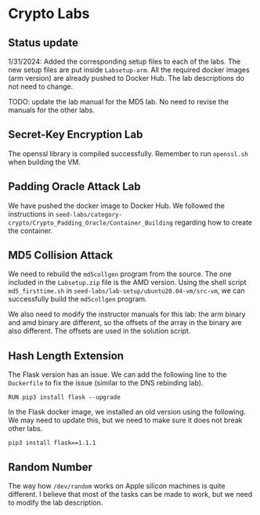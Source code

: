 # Crypto Labs

## Status update

1/31/2024: Added the corresponding setup files to each of the 
labs. The new setup files are put inside `Labsetup-arm`. All
the required docker images (arm version) are already pushed 
to Docker Hub. The lab descriptions do not need to change. 

TODO:  update the lab manual for the MD5 lab. No need to revise
the manuals for the other labs. 


## Secret-Key Encryption Lab

The openssl library is compiled successfully. 
Remember to run `openssl.sh` when building the VM.


## Padding Oracle Attack Lab

We have pushed the docker image to Docker Hub. 
We followed the instructions in 
`seed-labs/category-crypto/Crypto_Padding_Oracle/Container_Building`
regarding how to create the container. 


## MD5 Collision Attack

We need to rebuild the `md5collgen` program from the source. 
The one included in the `Labsetup.zip` file is the AMD version. 
Using the shell script `md5_firsttime.sh` in 
`seed-labs/lab-setup/ubuntu20.04-vm/src-vm`, we can successfully
build the `md5collgen` program. 

We also need to modify the instructor manuals for this 
lab: the arm binary and amd binary are different, so the offsets
of the array in the binary are also different. The offsets
are used in the solution script.


## Hash Length Extension

The Flask version has an issue. We can add the following line
to the `Dockerfile` to fix the issue (similar to the DNS rebinding 
lab). 

```
RUN pip3 install flask --upgrade
```

In the Flask docker image, we installed an old version using the 
following. We may need to update this, but we need to make sure 
it does not break other labs. 

```
pip3 install flask==1.1.1
```

## Random Number

The way how `/dev/random` works on Apple silicon machines is quite different.
I believe that most of the tasks can be made to work, but we need to modify the 
lab description. 
